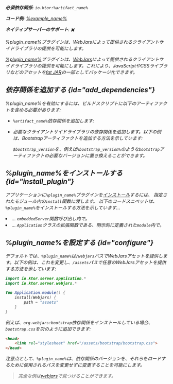 [//]: # (title: Webjars)

<primary-label ref="server-plugin"/>

<var name="plugin_name" value="Webjars"/>
<var name="package_name" value="io.ktor.server.webjars"/>
<var name="artifact_name" value="ktor-server-webjars"/>

<tldr>
<p>
<b>必須依存関係</b>: <code>io.ktor:%artifact_name%</code>
</p>
<var name="example_name" value="webjars"/>
<p>
    <b>コード例</b>:
    <a href="https://github.com/ktorio/ktor-documentation/tree/%ktor_version%/codeSnippets/snippets/%example_name%">
        %example_name%
    </a>
</p>
<p>
    <b><Links href="/ktor/server-native" summary="KtorはKotlin/Nativeをサポートしており、追加のランタイムや仮想マシンなしでサーバーを実行できます。">ネイティブサーバー</Links>のサポート</b>: ✖️
</p>
</tldr>

<link-summary>
%plugin_name%プラグインは、WebJarsによって提供されるクライアントサイドライブラリの提供を可能にします。
</link-summary>

[%plugin_name%](https://api.ktor.io/ktor-server/ktor-server-plugins/ktor-server-webjars/io.ktor.server.webjars/-webjars.html)プラグインは、[WebJars](https://www.webjars.org/)によって提供されるクライアントサイドライブラリの提供を可能にします。これにより、JavaScriptやCSSライブラリなどのアセットを[fat JAR](server-fatjar.md)の一部としてパッケージ化できます。

## 依存関係を追加する {id="add_dependencies"}
%plugin_name%を有効にするには、ビルドスクリプトに以下のアーティファクトを含める必要があります:
* `%artifact_name%`依存関係を追加します:

  <Tabs group="languages">
      <TabItem title="Gradle (Kotlin)" group-key="kotlin">
          <code-block lang="Kotlin" code="              implementation(&quot;io.ktor:%artifact_name%:$ktor_version&quot;)"/>
      </TabItem>
      <TabItem title="Gradle (Groovy)" group-key="groovy">
          <code-block lang="Groovy" code="              implementation &quot;io.ktor:%artifact_name%:$ktor_version&quot;"/>
      </TabItem>
      <TabItem title="Maven" group-key="maven">
          <code-block lang="XML" code="              &lt;dependency&gt;&#10;                  &lt;groupId&gt;io.ktor&lt;/groupId&gt;&#10;                  &lt;artifactId&gt;%artifact_name%-jvm&lt;/artifactId&gt;&#10;                  &lt;version&gt;${ktor_version}&lt;/version&gt;&#10;              &lt;/dependency&gt;"/>
      </TabItem>
  </Tabs>

* 必要なクライアントサイドライブラリの依存関係を追加します。以下の例は、Bootstrapアーティファクトを追加する方法を示しています:

  <var name="group_id" value="org.webjars"/>
  <var name="artifact_name" value="bootstrap"/>
  <var name="version" value="bootstrap_version"/>
  <Tabs group="languages">
      <TabItem title="Gradle (Kotlin)" group-key="kotlin">
          <code-block lang="Kotlin" code="              implementation(&quot;%group_id%:%artifact_name%:$%version%&quot;)"/>
      </TabItem>
      <TabItem title="Gradle (Groovy)" group-key="groovy">
          <code-block lang="Groovy" code="              implementation &quot;%group_id%:%artifact_name%:$%version%&quot;"/>
      </TabItem>
      <TabItem title="Maven" group-key="maven">
          <code-block lang="XML" code="              &lt;dependency&gt;&#10;                  &lt;groupId&gt;%group_id%&lt;/groupId&gt;&#10;                  &lt;artifactId&gt;%artifact_name%&lt;/artifactId&gt;&#10;                  &lt;version&gt;${%version%}&lt;/version&gt;&#10;              &lt;/dependency&gt;"/>
      </TabItem>
  </Tabs>
  
  `$bootstrap_version`を、例えば`%bootstrap_version%`のような`bootstrap`アーティファクトの必要なバージョンに置き換えることができます。

## %plugin_name%をインストールする {id="install_plugin"}

<p>
    アプリケーションに<code>%plugin_name%</code>プラグインを<a href="#install">インストール</a>するには、
    指定された<Links href="/ktor/server-modules" summary="モジュールは、ルートをグループ化することでアプリケーションを構造化できます。">モジュール</Links>内の<code>install</code>関数に渡します。
    以下のコードスニペットは、<code>%plugin_name%</code>をインストールする方法を示しています...
</p>
<list>
    <li>
        ... <code>embeddedServer</code>関数呼び出し内で。
    </li>
    <li>
        ... <code>Application</code>クラスの拡張関数である、明示的に定義された<code>module</code>内で。
    </li>
</list>
<Tabs>
    <TabItem title="embeddedServer">
        <code-block lang="kotlin" code="            import io.ktor.server.engine.*&#10;            import io.ktor.server.netty.*&#10;            import io.ktor.server.application.*&#10;            import %package_name%.*&#10;&#10;            fun main() {&#10;                embeddedServer(Netty, port = 8080) {&#10;                    install(%plugin_name%)&#10;                    // ...&#10;                }.start(wait = true)&#10;            }"/>
    </TabItem>
    <TabItem title="module">
        <code-block lang="kotlin" code="            import io.ktor.server.application.*&#10;            import %package_name%.*&#10;            // ...&#10;            fun Application.module() {&#10;                install(%plugin_name%)&#10;                // ...&#10;            }"/>
    </TabItem>
</Tabs>

## %plugin_name%を設定する {id="configure"}

デフォルトでは、`%plugin_name%`は`/webjars`パスでWebJarsアセットを提供します。以下の例は、これを変更し、`/assets`パスで任意のWebJarsアセットを提供する方法を示しています:

```kotlin
import io.ktor.server.application.*
import io.ktor.server.webjars.*

fun Application.module() {
    install(Webjars) {
        path = "assets"
    }
}
```

例えば、`org.webjars:bootstrap`依存関係をインストールしている場合、`bootstrap.css`を次のように追加できます:

```html
<head>
    <link rel="stylesheet" href="/assets/bootstrap/bootstrap.css">
</head>
```

注意点として、`%plugin_name%`は、依存関係のバージョンを、それらをロードするために使用されるパスを変更せずに変更することを可能にします。

> 完全な例は[webjars](https://github.com/ktorio/ktor-documentation/tree/%ktor_version%/codeSnippets/snippets/webjars)で見つけることができます。